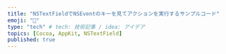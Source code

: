 ```yaml
---
title: "NSTextFieldでNSEventのキーを見てアクションを実行するサンプルコード"
emoji: "🤖"
type: "tech" # tech: 技術記事 / idea: アイデア
topics: [Cocoa, AppKit, NSTextField]
published: true
---
```


